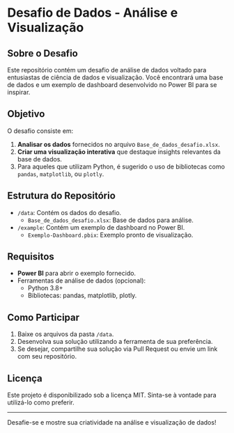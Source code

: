 # Desafio de Dados - Análise e Visualização

## Sobre o Desafio
Este repositório contém um desafio de análise de dados voltado para entusiastas de ciência de dados e visualização. 
Você encontrará uma base de dados e um exemplo de dashboard desenvolvido no Power BI para se inspirar.

## Objetivo
O desafio consiste em:
1. **Analisar os dados** fornecidos no arquivo `Base_de_dados_desafio.xlsx`.
2. **Criar uma visualização interativa** que destaque insights relevantes da base de dados.
3. Para aqueles que utilizam Python, é sugerido o uso de bibliotecas como `pandas`, `matplotlib`, ou `plotly`.

## Estrutura do Repositório
- `/data`: Contém os dados do desafio.
  - `Base_de_dados_desafio.xlsx`: Base de dados para análise.
- `/example`: Contém um exemplo de dashboard no Power BI.
  - `Exemplo-Dashboard.pbix`: Exemplo pronto de visualização.

## Requisitos
- **Power BI** para abrir o exemplo fornecido.
- Ferramentas de análise de dados (opcional):
  - Python 3.8+
  - Bibliotecas: pandas, matplotlib, plotly.

## Como Participar
1. Baixe os arquivos da pasta `/data`.
2. Desenvolva sua solução utilizando a ferramenta de sua preferência.
3. Se desejar, compartilhe sua solução via Pull Request ou envie um link com seu repositório.

## Licença
Este projeto é disponibilizado sob a licença MIT. Sinta-se à vontade para utilizá-lo como preferir.

---

Desafie-se e mostre sua criatividade na análise e visualização de dados!
